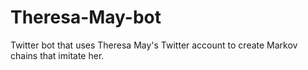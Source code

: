 # Theresa-May-bot
Twitter bot that uses Theresa May's Twitter account to create Markov chains that imitate her.
